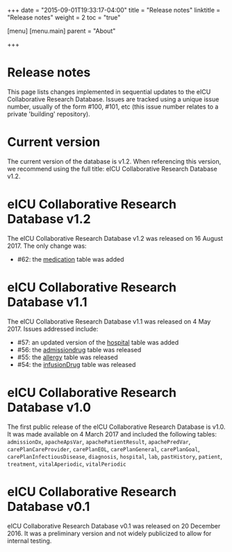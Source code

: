 +++
date = "2015-09-01T19:33:17-04:00"
title = "Release notes"
linktitle = "Release notes"
weight = 2
toc = "true"

[menu]
  [menu.main]
    parent = "About"

+++

# Release notes

This page lists changes implemented in sequential updates to the eICU Collaborative Research Database. Issues are tracked using a unique issue number, usually of the form #100, #101, etc (this issue number relates to a private 'building' repository).

# Current version

The current version of the database is v1.2. When referencing this version, we recommend using the full title: eICU Collaborative Research Database v1.2.

# eICU Collaborative Research Database v1.2

The eICU Collaborative Research Database v1.2 was released on 16 August 2017. The only change was:

* #62: the [medication](https://eicu-crd.mit.edu/eicutables/medication/) table was added

# eICU Collaborative Research Database v1.1

The eICU Collaborative Research Database v1.1 was released on 4 May 2017. Issues addressed include:

* #57: an updated version of the [hospital](https://eicu-crd.mit.edu/eicutables/hospital/) table was added
* #56: the [admissiondrug](https://eicu-crd.mit.edu/eicutables/admissiondrug/) table was released
* #55: the [allergy](https://eicu-crd.mit.edu/eicutables/allergy/) table was released
* #54: the [infusionDrug](https://eicu-crd.mit.edu/eicutables/infusionDrug/) table was released

# eICU Collaborative Research Database v1.0

The first public release of the eICU Collaborative Research Database is v1.0. It was made available on 4 March 2017 and included the following tables: `admissionDx`, `apacheApsVar`, `apachePatientResult`, `apachePredVar`, `carePlanCareProvider`, `carePlanEOL`, `carePlanGeneral`, `carePlanGoal`, `carePlanInfectiousDisease`, `diagnosis`, `hospital`, `lab`, `pastHistory`, `patient`, `treatment`, `vitalAperiodic`, `vitalPeriodic`

# eICU Collaborative Research Database v0.1

eICU Collaborative Research Database v0.1 was released on 20 December 2016. It was a preliminary version and not widely publicized to allow for internal testing.
